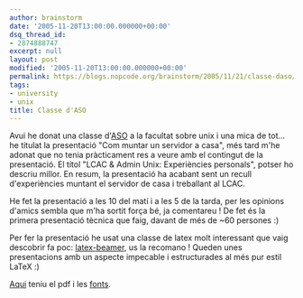 ```yaml
---
author: brainstorm
date: '2005-11-20T13:00:00.000000+00:00'
dsq_thread_id:
- 2874888747
excerpt: null
layout: post
modified: '2005-11-20T13:00:00.000000+00:00'
permalink: https://blogs.nopcode.org/brainstorm/2005/11/21/classe-daso/
tags:
- university
- unix
title: Classe d'ASO
---
```


Avui he donat una classe d'[ASO][1] a la facultat sobre unix i una mica de tot... he titulat la presentació "Com muntar un servidor a casa", més tard m'he adonat que no tenia pràcticament res a veure amb el contingut de la presentació. El títol "LCAC & Admin Unix: Experiències personals", potser ho descriu millor. En resum, la presentació ha acabant sent un recull d'experiències muntant el servidor de casa i treballant al LCAC.

He fet la presentació a les 10 del matí i a les 5 de la tarda, per les opinions d'amics sembla que m'ha sortit força bé, ja comentareu ! De fet és la primera presentació tècnica que faig, davant de més de ~60 persones :) 

Per fer la presentació he usat una classe de latex molt interessant que vaig descobrir fa poc: [latex-beamer][2], us la recomano ! Queden unes presentacions amb un aspecte impecable i estructurades al més pur estil LaTeX :) 

[Aqui][3] teniu el pdf i les [fonts][4].

 [1]: http://docencia.ac.upc.edu/FIB/ASO
 [2]: http://latex-beamer.sf.net
 [3]: http://blogs.nopcode.org/brainstorm/wp-content/data/aso.pdf
 [4]: http://blogs.nopcode.org/brainstorm/wp-content/data/classe_aso.tbz2